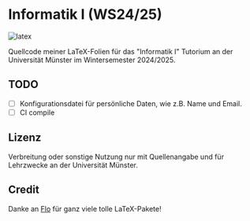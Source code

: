 # Informatik I (WS24/25)

![latex](https://img.shields.io/badge/Made%20with-LaTeX-1f425f.svg)

Quellcode meiner LaTeX-Folien für das "Informatik I" Tutorium an der Universität Münster im Wintersemester 2024/2025.

## TODO

- [ ] Konfigurationsdatei für persönliche Daten, wie z.B. Name und Email.
- [ ] CI compile

## Lizenz

Verbreitung oder sonstige Nutzung nur mit Quellenangabe und für Lehrzwecke an der Universität Münster.

## Credit

Danke an [Flo](https://github.com/EagleoutIce) für ganz viele tolle LaTeX-Pakete!
